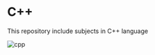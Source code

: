 # C++
This repository include subjects in C++ language

![cpp](https://user-images.githubusercontent.com/29695545/45263784-ff592280-b438-11e8-8922-8f1edb34c551.png)

